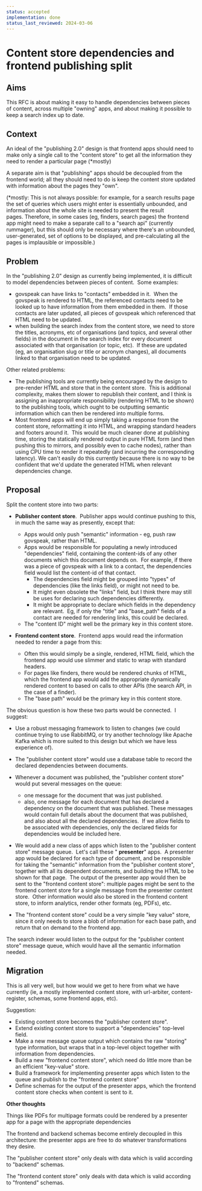 ```yaml
---
status: accepted
implementation: done
status_last_reviewed: 2024-03-06
---
```


# Content store dependencies and frontend publishing split

## **Aims**

This RFC is about making it easy to handle dependencies between pieces of content, across multiple "owning" apps, and about making it possible to keep a search index up to date.

## **Context**

An ideal of the "publishing 2.0" design is that frontend apps should need to make only a single call to the "content store" to get all the information they need to render a particular page&nbsp;(\*mostly)

A separate aim is that "publishing" apps should be decoupled from the frontend world; all they should need to do is keep the content store updated with information about the pages they "own".

(\*mostly: This is not always possible: for example, for a search results page the set of queries which users might enter is essentially unbounded, and information about the whole site is needed to present the result pages.&nbsp;Therefore, in some cases (eg, finders, search pages) the frontend app might need to make a separate call to a "search api" (currently rummager), but this should only be necessary where there's an unbounded, user-generated, set of options to be displayed, and pre-calculating all the pages is implausible or impossible.)

## **Problem**

In the "publishing 2.0" design as currently being implemented, it is difficult to model dependencies between pieces of content. &nbsp;Some examples:

- govspeak can have links to "contacts" embedded in it. &nbsp;When the govspeak is rendered to HTML, the referenced contacts need to be looked up to have information from them embedded in them. &nbsp;If those contacts are later updated, all pieces of govspeak which referenced that HTML need to be updated.
- when building the search index from the content store, we need to store the titles, acronyms, etc of organisations (and topics, and several other fields) in the document in the search index for every document associated with that organisation (or topic, etc). &nbsp;If these are updated (eg, an organisation slug or title or acronym changes), all documents linked to that organisation need to be updated.

Other related problems:

- The publishing tools are currently being encouraged by the design to pre-render HTML and store that in the content store. &nbsp;This is additional complexity, makes them slower to republish their content, and I think is assigning an inappropriate responsibility (rendering HTML to be shown) to the publishing tools, which ought to be outputting semantic information which can then be rendered into multiple forms.
- Most frontend apps will end up simply taking a response from the content store, reformatting it into HTML, and wrapping standard headers and footers around it. &nbsp;This would be much cleaner done at publishing time, storing the statically rendered output in pure HTML form (and then pushing this to mirrors, and possibly even to cache nodes), rather than using CPU time to render it repeatedly (and incurring the corresponding latency). We can't easily do this currently because there is no way to be confident that we'd update the generated HTML when relevant dependencies change.

## **Proposal**

Split the content store into two parts:

- **Publisher content store**. &nbsp;Publisher apps would continue pushing to this, in much the same way as presently, except that:
  - Apps would only push "semantic" information - eg, push raw govspeak, rather than HTML.
  - Apps would be responsible for populating a newly introduced "dependencies" field, containing the content-ids of any other documents which this document depends on. &nbsp;For example, if there was a piece of govspeak with a link to a contact, the dependencies field would list the content-id of that contact.
    - The dependencies field might be grouped into "types" of dependencies (like the links field), or might not need to be.
    - It might even obsolete the "links" field, but I think there may still be uses for declaring such dependencies differently.
    - It might be appropriate to declare which fields in the dependency are relevant. &nbsp;Eg, if only the "title" and "base\_path" fields of a contact are needed for rendering links, this could be declared.  
  - The "content ID" might well be the primary key in this content store.  
  

- **Frontend content store**. &nbsp;Frontend apps would read the information needed to render a page from this:
  - Often this would simply be a single, rendered, HTML field, which the frontend app would use slimmer and static to wrap with standard headers.
  - For pages like finders, there would be rendered chunks of HTML, which the frontend app would add the appropriate dynamically rendered content to based on calls to other APIs (the search API, in the case of a finder).
  - The "base path" would be the primary key in this content store.

The obvious question is how these two parts would be connected. &nbsp;I suggest:

- Use a robust messaging framework to listen to changes (we could continue trying to use RabbitMQ, or try another technology like Apache Kafka which is more suited to this design but which we have less experience of).  
  
- The "publisher content store" would use a database table to record the declared dependencies between documents.  
  
- Whenever a document was published, the "publisher content store" would put several messages on the queue:
  - one message for the document that was just published.
  - also, one message for each document that has declared a dependency on the document that was published.
These messages would contain full details about the document that was published, and also about all the declared dependencies. &nbsp;If we allow fields to be associated with dependencies, only the declared fields for dependencies would be included here.  
  
- We would add a new class of apps which listen to the "publisher content store" message queue. &nbsp;Let's call these " **presenter**" apps. &nbsp;A presenter app would be declared for each type of document, and be responsible for taking the "semantic" information from the "publisher content store", together with all its dependent documents, and building the HTML to be shown for that page. &nbsp;The output of the presenter app would then be sent to the "frontend content store": multiple pages might be sent to the frontend content store for a single message from the presenter content store. &nbsp;Other information would also be stored in the frontend content store, to inform analytics, render other formats (eg, PDFs), etc.  
  
- The "frontend content store" could be a very simple "key value" store, since it only needs to store a blob of information for each base path, and return that on demand to the frontend app.

The search indexer would listen to the output for the "publisher content store" message queue, which would have all the semantic information needed.

## **Migration**

This is all very well, but how would we get to here from what we have currently (ie, a mostly implemented content store, with url-arbiter, content-register, schemas, some frontend apps, etc).

Suggestion:

- Existing content store becomes the "publisher content store".
- Extend existing content store to support a "dependencies" top-level field.
- Make a new message queue output which contains the raw "storing" type information, but wraps that in a top-level object together with information from dependencies.
- Build a new "frontend content store", which need do little more than be an efficient "key-value" store.
- Build a framework for implementing presenter apps which listen to the queue and publish to the "frontend content store"
- Define schemas for the output of the presenter apps, which the frontend content store checks when content is sent to it.

**Other thoughts**

Things like PDFs for multipage formats could be rendered by a presenter app for a page with the appropriate dependencies&nbsp;

The frontend and backend schemas become entirely decoupled in this architecture: the presenter apps are free to do whatever transformations they desire.

The "publisher content store" only deals with data which is valid according to "backend" schemas.

The "frontend content store" only deals with data which is valid according to "frontend" schemas.

&nbsp;

&nbsp;

